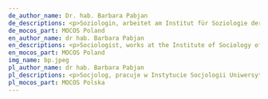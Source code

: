 ```yaml
---
de_author_name: Dr. hab. Barbara Pabjan
de_descriptions: <p>Soziologin, arbeitet am Institut für Soziologie der Universität Wroclaw. Sie beschäftigt sich mit der Untersuchung der sozialen Reaktionen auf die Coronavirus-Epidemie (differenzierte Wahrnehmung des Bedrohungsniveaus, Anwendung von Präventivmassnahmen).</p>
de_mocos_part: MOCOS Poland
en_author_name: dr hab. Barbara Pabjan
en_descriptions: <p>Sociologist, works at the Institute of Sociology of the University of Wroclaw. She is involved in the study of social reactions to the coronavirus epidemic (differentiated perception of the threat level, application of preventive measures).</p>
en_mocos_part: MOCOS Poland
img_name: bp.jpeg
pl_author_name: dr hab. Barbara Pabjan
pl_descriptions: <p>Socjolog, pracuje w Instytucie Socjologii Uniwersytetu Wrocławskiego. Zajmuje się badaniem  społecznych reakcji na epidemię koronawirusa (zróżnicowaniem postrzegania poziomu zagrożenia,  stosowaniem środków prewencyjnych).</p>
pl_mocos_part: MOCOS Polska
---
```

